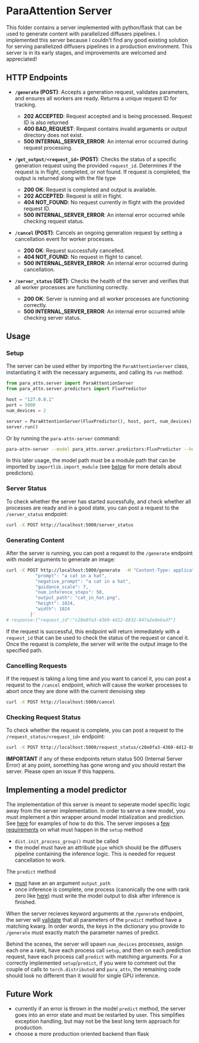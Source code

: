 # ParaAttention Server

This folder contains a server implemented with python/flask that can be used to generate content with parallelized diffusers pipelines. I implemented this server because I couldn't find any good existing solution for serving parallelized diffusers pipelines in a production environment. This server is in its early stages, and improvements are welcomed and appreciated!

## HTTP Endpoints

- **`/generate` (POST)**: Accepts a generation request, validates parameters, and ensures all workers are ready. Returns a unique request ID for tracking.
  - **202 ACCEPTED**: Request accepted and is being processed. Request ID is also returned
  - **400 BAD_REQUEST**: Request contains invalid arguments or output directory does not exist.
  - **500 INTERNAL_SERVER_ERROR**: An internal error occurred during request processing.

- **`/get_output/<request_id>` (POST)**: Checks the status of a specific generation request using the provided `request_id`. Determines if the request is in flight, completed, or not found. If request is completed, the output is returned along with the file type
  - **200 OK**: Request is completed and output is available.
  - **202 ACCEPTED**: Request is still in flight.
  - **404 NOT_FOUND**: No request currently in flight with the provided request ID.
  - **500 INTERNAL_SERVER_ERROR**: An internal error occurred while checking request status.

- **`/cancel` (POST)**: Cancels an ongoing generation request by setting a cancellation event for worker processes.
  - **200 OK**: Request successfully cancelled.
  - **404 NOT_FOUND**: No request in flight to cancel.
  - **500 INTERNAL_SERVER_ERROR**: An internal error occurred during cancellation.

- **`/server_status` (GET)**: Checks the health of the server and verifies that all worker processes are functioning correctly.
  - **200 OK**: Server is running and all worker processes are functioning correctly.
  - **500 INTERNAL_SERVER_ERROR**: An internal error occurred while checking server status.


## Usage
### Setup
The server can be used either by importing the `ParaAttentionServer` class, instantiating it with the necessary arguments, and calling its `run` method:
```python
from para_attn.server import ParaAttentionServer
from para_attn.server.predictors import FluxPredictor

host = "127.0.0.1"
port = 5000
num_devices = 2

server = ParaAttentionServer(FluxPredictor(), host, port, num_devices)
server.run()
```

Or by running the `para-attn-server` command:
```bash
para-attn-server --model para_attn.server.predictors:FluxPredictor --host 127.0.0.1 --port 5000 --num-devices 2
```
In this later usage, the model path must be a module path that can be imported by `importlib.import_module` (see [below](#implementing-a-model-predictor) for more details about predictors).

### Server Status
To check whether the server has started sucessfully, and check whether all processes are ready and in a good state, you can post a request to the `/server_status` endpoint:
```bash
curl -X POST http://localhost:5000/server_status
```

### Generating Content
After the server is running, you can post a request to the `/generate` endpoint with model arguments to generate an image:

```bash
curl -X POST http://localhost:5000/generate  -H "Content-Type: application/json"  -d '{
           "prompt": "a cat in a hat",
           "negative_prompt": "a cat in a hat",
           "guidance_scale": 7,
           "num_inference_steps": 50,
           "output_path": "cat_in_hat.png",
           "height": 1024,
           "width": 1024
         }'
# response:{"request_id":"c28e0fa3-4360-4d12-8832-847a2e8e6ad7"}
```
If the request is successful, this endpoint will return immediately with a `request_id` that can be used to check the status of the request or cancel it. Once the request is complete, the server will write the output image to the specified path.

### Cancelling Requests
If the request is taking a long time and you want to cancel it, you can post a request to the `/cancel` endpoint, which will cause the worker processes to abort once they are done with the current denoising step
```bash
curl -X POST http://localhost:5000/cancel
```

### Checking Request Status
To check whether the request is complete, you can post a request to the `/request_status/<request_id>` endpoint:
```bash
curl -X POST http://localhost:5000/request_status/c28e0fa3-4360-4d12-8832-847a2e8e6ad7
```

**IMPORTANT** if any of these endpoints return status 500 (Internal Server Error) at any point, something has gone wrong and you should restart the server. Please open an issue if this happens.


## Implementing a model predictor
The implementation of this server is meant to seperate model specific logic away from the server implementation. In order to serve a new model, you must implement a thin wrapper around model intialization and prediction. See [here](predictors.py#L10) for examples of how to do this. The server imposes a [few requirements](inference_worker.py#L76) on what must happen in the `setup` method
- `dist.init_process_group()` must be called
- the model must have an attribute `pipe` which should be the diffusers pipeline containing the inference logic. This is needed for request cancellation to work.

The `predict` method
- [must](server.py:L208) have an an argument `output_path`
- once inference is complete, one process (canonically the one with rank zero like [here](predictors.py:L50)) must write the model output to disk after inference is finished.

When the server recieves keyword arguments at the `/generate` endpoint, the server will [validate](server.py#L239) that all parameters of the `predict` method have a matching kwarg. In order words, the keys in the dictionary you provide to `/generate` must exactly match the parameter names of predict.

Behind the scenes, the server will spawn `num_devices` processes, assign each one a rank, have each process call `setup`, and then on each prediction request, have each process call `predict` with matching arguments. For a correctly implemented `setup`/`predict`, if you were to comment out the couple of calls to `torch.distributed` and `para_attn`, the remaining code should look no different than it would for single GPU inference.

## Future Work
- currently if an error is thrown in the model `predict` method, the server goes into an error state
  and must be restarted by user. This simplifies exception handling, but may not be the best long term
  approach for production.
- choose a more production oriented backend than flask
